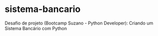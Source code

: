 # sistema-bancario
Desafio de projeto (Bootcamp Suzano - Python Developer): Criando um Sistema Bancário com Python
